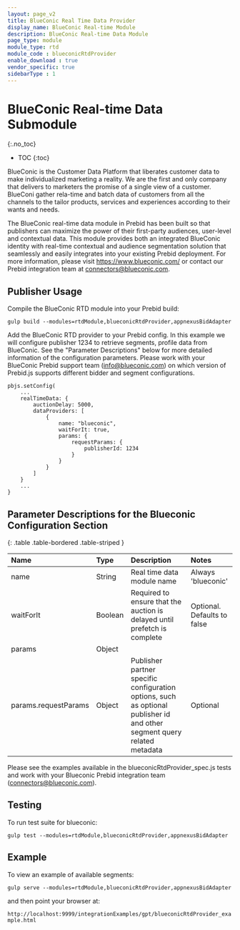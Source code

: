 ```yaml
---
layout: page_v2
title: BlueConic Real Time Data Provider
display_name: BlueConic Real-time Module
description: BlueConic Real-time Data Module
page_type: module
module_type: rtd
module_code : blueconicRtdProvider
enable_download : true
vendor_specific: true
sidebarType : 1
---
```


# BlueConic Real-time Data Submodule
{:.no_toc}

* TOC
{:toc}

BlueConic is the Customer Data Platform that liberates customer data to make individualized marketing a reality. We are the first and only company that delivers to marketers the promise of a single view of a customer. BlueConi gather rela-time and batch data of customers from all the channels to the tailor products, services and experiences according to their wants and needs.

The BlueConic real-time data module in Prebid has been built so that publishers
can maximize the power of their first-party audiences, user-level and contextual data.
This module provides both an integrated BlueConic identity with real-time
contextual and audience segmentation solution that seamlessly and easily
integrates into your existing Prebid deployment. For more information, 
please visit <a href="https://www.blueconic.com/">https://www.blueconic.com/</a> or contact our Prebid integration team at connectors@blueconic.com.


## Publisher Usage

Compile the BlueConic RTD module into your Prebid build:

`gulp build --modules=rtdModule,blueconicRtdProvider,appnexusBidAdapter`

Add the BlueConic RTD provider to your Prebid config. In this example we will configure
publisher 1234 to retrieve segments, profile data from BlueConic. See the
"Parameter Descriptions" below for more detailed information of the
configuration parameters. Please work with your BlueConic Prebid support team
(info@blueconic.com) on which version of Prebid.js supports different bidder
and segment configurations.

```
pbjs.setConfig(
    ...
    realTimeData: {
        auctionDelay: 5000,
        dataProviders: [
            {
                name: "blueconic",
                waitForIt: true,
                params: {
                    requestParams: {
                        publisherId: 1234
                    }
                }
            }
        ]
    }
    ...
}
```

## Parameter Descriptions for the Blueconic Configuration Section
{: .table .table-bordered .table-striped }

| Name  |Type | Description   | Notes  |
| :------------ | :------------ | :------------ |:------------ |
| name | String | Real time data module name | Always 'blueconic' |
| waitForIt | Boolean | Required to ensure that the auction is delayed until prefetch is complete | Optional. Defaults to false |
| params | Object | | |
| params.requestParams | Object | Publisher partner specific configuration options, such as optional publisher id and other segment query related metadata | Optional |


Please see the examples available in the blueconicRtdProvider_spec.js
tests and work with your Blueconic Prebid integration team (connectors@blueconic.com).

## Testing 

To run test suite for blueconic:

`gulp test --modules=rtdModule,blueconicRtdProvider,appnexusBidAdapter`

## Example

To view an example of available segments:

`gulp serve --modules=rtdModule,blueconicRtdProvider,appnexusBidAdapter`

and then point your browser at:

`http://localhost:9999/integrationExamples/gpt/blueconicRtdProvider_example.html`